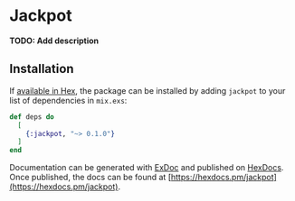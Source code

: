 # Jackpot

**TODO: Add description**

## Installation

If [available in Hex](https://hex.pm/docs/publish), the package can be installed
by adding `jackpot` to your list of dependencies in `mix.exs`:

```elixir
def deps do
  [
    {:jackpot, "~> 0.1.0"}
  ]
end
```

Documentation can be generated with [ExDoc](https://github.com/elixir-lang/ex_doc)
and published on [HexDocs](https://hexdocs.pm). Once published, the docs can
be found at [https://hexdocs.pm/jackpot](https://hexdocs.pm/jackpot).

